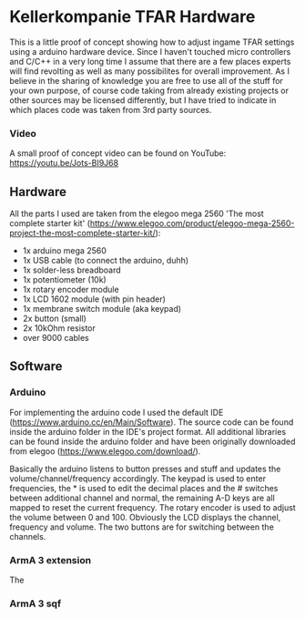 # Kellerkompanie TFAR Hardware
This is a little proof of concept showing how to adjust ingame TFAR settings using a arduino hardware device. Since I haven't touched micro controllers and C/C++ in a very long time I assume that there are a few places experts will find revolting as well as many possibilites for overall improvement. As I believe in the sharing of knowledge you are free to use all of the stuff for your own purpose, of course code taking from already existing projects or other sources may be licensed differently, but I have tried to indicate in which places code was taken from 3rd party sources.

### Video
A small proof of concept video can be found on YouTube: https://youtu.be/Jots-BI9J68

## Hardware
All the parts I used are taken from the elegoo mega 2560 'The most complete starter kit' (https://www.elegoo.com/product/elegoo-mega-2560-project-the-most-complete-starter-kit/):
* 1x arduino mega 2560
* 1x USB cable (to connect the arduino, duhh)
* 1x solder-less breadboard
* 1x potentiometer (10k)
* 1x rotary encoder module
* 1x LCD 1602 module (with pin header)
* 1x membrane switch module (aka keypad)
* 2x button (small)
* 2x 10kOhm resistor
* over 9000 cables

## Software
### Arduino
For implementing the arduino code I used the default IDE (https://www.arduino.cc/en/Main/Software). The source code can be found inside the arduino folder in the IDE's project format. All additional libraries can be found inside the arduino folder and have been originally downloaded from elegoo (https://www.elegoo.com/download/).

Basically the arduino listens to button presses and stuff and updates the volume/channel/frequency accordingly. The keypad is used to enter frequencies, the \* is used to edit the decimal places and the # switches between additional channel and normal, the remaining A-D keys are all mapped to reset the current frequency. The rotary encoder is used to adjust the volume between 0 and 100. Obviously the LCD displays the channel, frequency and volume. The two buttons are for switching between the channels.

### ArmA 3 extension
The 

### ArmA 3 sqf
